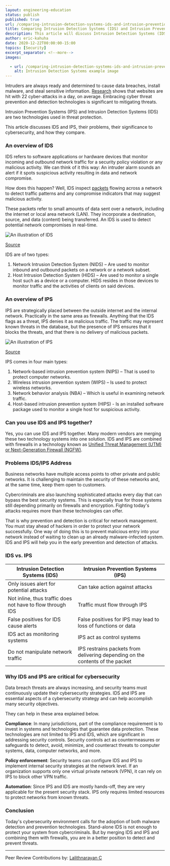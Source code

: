 ```yaml
---
layout: engineering-education
status: publish
published: true
url: /comparing-intrusion-detection-systems-ids-and-intrusion-prevention-systems-ips/
title: Comparing Intrusion Detection Systems (IDS) and Intrusion Prevention Systems (IPS)
description: This article will discuss Intrusion Detection Systems (IDS) and Intrusion Prevention Systems (IPS), their problems, their significance to cybersecurity, and how they compare.
author: eric-kahuha
date: 2020-12-22T00:00:00-15:00
topics: [Security]
excerpt_separator: <!--more-->
images:

  - url: /comparing-intrusion-detection-systems-ids-and-intrusion-prevention-systems-ips/hero.jpg
    alt: Intrusion Detection Systems example image
---
```

Intruders are always ready and determined to cause data breaches, install malware, and steal sensitive information. [Research](https://www.sitelock.com/blog/security-by-obscurity-q2-2017/) shows that websites are hit with 22 cyber-attacks in a day, on average. Embracing cyber threat prevention and detection technologies is significant to mitigating threats.
<!--more-->
Intrusion Prevention Systems (IPS) and Intrusion Detection Systems (IDS) are two technologies used in threat protection.

This article discusses IDS and IPS, their problems, their significance to cybersecurity, and how they compare.

### An overview of IDS
IDS refers to software applications or hardware devices that monitor incoming and outbound network traffic for a security policy violation or any malicious activity. We can think of it this way: An intruder alarm sounds an alert if it spots suspicious activity resulting in data and network compromise. 

How does this happen? Well, IDS inspect [packets](https://techterms.com/definition/packet#) flowing across a network to detect traffic patterns and any compromise indicators that may suggest malicious activity. 

These packets refer to small amounts of data sent over a network, including the internet or local area network (LAN). They incorporate a destination, source, and data (content) being transferred. An IDS is used to detect potential network compromises in real-time.

![An illustration of IDS](/comparing-intrusion-detection-systems-ids-and-intrusion-prevention-systems-ips/ids-security.png)

[Source](https://www.comodo.com/ids-in-security.php)

IDS are of two types:

1. Network Intrusion Detection System (NIDS) – Are used to monitor inbound and outbound packets on a network or a network subset.
2. Host Intrusion Detection System (HIDS) – Are used to monitor a single host such as a device or a computer. HIDS resides in those devices to monitor traffic and the activities of clients on said devices.

### An overview of IPS
IPS are strategically placed between the outside internet and the internal network. Practically in the same area as firewalls. Anything that the IDS flags as a threat, IPS denies it as malicious traffic. The traffic may represent known threats in the database, but the presence of IPS ensures that it blocks the threats, and that there is no delivery of malicious packets.

![An illustration of IPS](/comparing-intrusion-detection-systems-ids-and-intrusion-prevention-systems-ips/ips-security.png)

[Source](https://www.exabeam.com/ueba/ips-security-how-active-security-saves-time-and-stop-attacks-in-their-tracks/)

IPS comes in four main types:
1. Network-based intrusion prevention system (NIPS) – That is used to protect computer networks.
2. Wireless intrusion prevention system (WIPS) – Is used to protect wireless networks.
3. Network behavior analysis (NBA) – Which is useful in examining network traffic.
4. Host-based intrusion prevention system (HIPS) - Is an installed software package used to monitor a single host for suspicious activity.

### Can you use IDS and IPS together?
Yes, you can use IDS and IPS together. Many modern vendors are merging these two technology systems into one solution. IDS and IPS are combined with firewalls in a technology known as [Unified Threat Management (UTM) or Next-Generation Firewall (NGFW)](https://ostec.blog/en/perimeter/firewall-utm-ngfw-differences/).

### Problems IDS/IPS Address
Business networks have multiple access points to other private and public networks. It is challenging to maintain the security of these networks and, at the same time, keep them open to customers.

Cybercriminals are also launching sophisticated attacks every day that can bypass the best security systems. This is especially true for those systems still depending primarily on firewalls and encryption. Fighting today's attacks requires more than these technologies can offer.

That is why prevention and detection is critical for network management. You must stay ahead of hackers in order to protect your network successfully. One way of doing this is to prevent malicious entry into your network instead of waiting to clean up an already malware-infected system. IDS and IPS will help you in the early prevention and detection of attacks.

### IDS vs. IPS
| **Intrusion Detection Systems (IDS)** | **Intrusion Prevention Systems (IPS)** |
| --- | --- |
| Only issues alert for potential attacks | Can take action against attacks |
| Not inline, thus traffic does not have to flow through IDS | Traffic must flow through IPS |
| False positives for IDS cause alerts | False positives for IPS may lead to loss of functions or data |
| IDS act as monitoring systems | IPS act as control systems |
| Do not manipulate network traffic | IPS restrains packets from delivering depending on the contents of the packet |

### Why IDS and IPS are critical for cybersecurity
Data breach threats are always increasing, and security teams must continuously update their cybersecurity strategies. IDS and IPS are essential aspects of a cybersecurity strategy and can help accomplish many security objectives.

They can help in these area explained below.

**Compliance**: In many jurisdictions, part of the compliance requirement is to invest in systems and technologies that guarantee data protection. These technologies are not limited to IPS and IDS, which are significant in addressing security controls. Security controls act as countermeasures or safeguards to detect, avoid, minimize, and counteract threats to computer systems, data, computer networks, and more.

**Policy enforcement**: Security teams can configure IDS and IPS to implement internal security strategies at the network level. If an organization supports only one virtual private network (VPN), it can rely on IPS to block other VPN traffic.

**Automation**: Since IPS and IDS are mostly hands-off, they are very applicable for the present security stack. IPS only requires limited resources to protect networks from known threats.

### Conclusion
Today's cybersecurity environment calls for the adoption of both malware detection and prevention technologies. Stand-alone IDS is not enough to protect your system from cybercriminals. But by merging IDS and IPS and combining them with firewalls, you are in a better position to detect and prevent threats.

---
Peer Review Contributions by: [Lalithnarayan C](/authors/lalithnarayan-c/)
